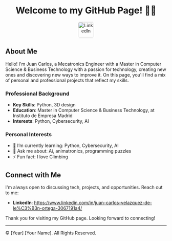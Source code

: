 
<h1 align= "center" > Welcome to my GitHub Page! 👋🏽 </h1> 
<p align= "center">
<!DOCTYPE html>
<html>
<head>
    <!-- No need for Font Awesome here -->
</head>
<body>
    <!-- LinkedIn Button with Image -->
    <a href="https://www.linkedin.com/in/juan-carlos-velazquez-de-le%C3%B3n-ortega-3067191a4/" target="_blank">
        <img src="path_to_linkedin_logo_image.png" alt="LinkedIn" style="width: 50px; height: auto; border-radius: 5px;">
    </a>
</body>
</html>


## About Me
Hello! I'm Juan Carlos, a Mecatronics Engineer with a Master in Computer Science & Business Technology with a passion for technology, creating new ones and discovering new ways to improve it. On this page, you'll find a mix of personal and professional projects that reflect my skills.

### Professional Background


- **Key Skills**: Python, 3D design
- **Education**: Master in Computer Science & Business Technology, at Instituto de Empresa Madrid
- **Interests**: Python, Cybersecurity, AI

### Personal Interests

- 🌱 I’m currently learning: Python, Cybersecurity, AI
- 💬 Ask me about: Ai, animatronics, programming puzzles 
- ⚡ Fun fact: I love Climbing


## Connect with Me

I'm always open to discussing tech, projects, and opportunities. Reach out to me:

- **LinkedIn**: https://www.linkedin.com/in/juan-carlos-velazquez-de-le%C3%B3n-ortega-3067191a4/


Thank you for visiting my GitHub page. Looking forward to connecting!

---

© [Year] [Your Name]. All Rights Reserved.
